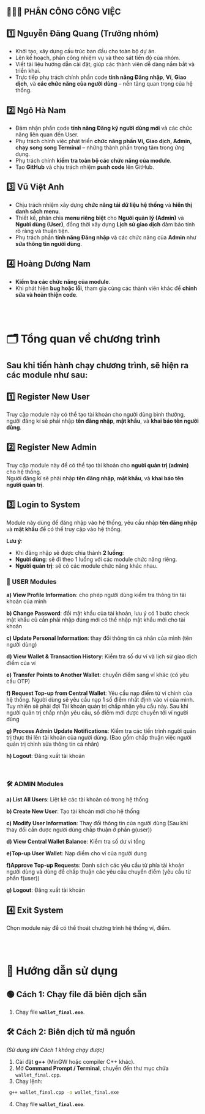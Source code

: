 ## 🧑‍🤝‍🧑 **PHÂN CÔNG CÔNG VIỆC**

## 1️⃣ Nguyễn Đăng Quang (Trưởng nhóm)
- Khởi tạo, xây dựng cấu trúc ban đầu cho toàn bộ dự án.  
- Lên kế hoạch, phân công nhiệm vụ và theo sát tiến độ của nhóm.  
- Viết tài liệu hướng dẫn cài đặt, giúp các thành viên dễ dàng nắm bắt và triển khai.  
- Trực tiếp phụ trách chính phần code **tính năng Đăng nhập**, **Ví**, **Giao dịch**, và **các chức năng của người dùng** – nền tảng quan trọng của hệ thống.  


## 2️⃣ Ngô Hà Nam
- Đảm nhận phần code **tính năng Đăng ký người dùng mới** và các chức năng liên quan đến User.  
- Phụ trách chính việc phát triển **chức năng phần Ví, Giao dịch, Admin, chạy song song Terminal** – những thành phần trọng tâm trong ứng dụng.  
- Phụ trách chính **kiểm tra toàn bộ các chức năng của module**.  
- Tạo **GitHub** và chịu trách nhiệm **push code** lên GitHub.  


## 3️⃣ Vũ Việt Anh
- Chịu trách nhiệm xây dựng **chức năng tải dữ liệu hệ thống** và **hiển thị danh sách menu**.  
- Thiết kế, phân chia **menu riêng biệt** cho **Người quản lý (Admin)** và **Người dùng (User)**, đồng thời xây dựng **Lịch sử giao dịch** đảm bảo tính rõ ràng và thuận tiện.  
- Phụ trách phần **tính năng Đăng nhập** và các chức năng của **Admin** như **sửa thông tin người dùng**.  


## 4️⃣ Hoàng Dương Nam
- **Kiểm tra các chức năng của module**.  
- Khi phát hiện **bug hoặc lỗi**, tham gia cùng các thành viên khác để **chỉnh sửa và hoàn thiện code**.  

<br><br>

# 🗂️ **Tổng quan về chương trình**

## Sau khi tiến hành chạy chương trình, sẽ hiện ra các module như sau:

## 1️⃣ Register New User
Truy cập module này có thể tạo tài khoản cho người dùng bình thường, người đăng kí sẽ phải nhập **tên đăng nhập**, **mật khẩu**, và **khai báo tên người dùng**.

## 2️⃣ Register New Admin
Truy cập module này để có thể tạo tài khoản cho **người quản trị (admin)** cho hệ thống.  
Người đăng kí sẽ phải nhập **tên đăng nhập**, **mật khẩu**, và **khai báo tên người quản trị**.

## 3️⃣ Login to System
Module này dùng để đăng nhập vào hệ thống, yêu cầu nhập **tên đăng nhập** và **mật khẩu** để có thể truy cập vào hệ thống.  

**Lưu ý**:  
- Khi đăng nhập sẽ được chia thành **2 luồng**:  
- **Người dùng**: sẽ đi theo 1 luồng với các module chức năng riêng.  
- **Người quản trị**: sẽ có các module chức năng khác nhau.

### 👤 USER Modules

**a) View Profile Information**: cho phép người dùng kiểm tra thông tin tài khoản của mình  

**b) Change Password**: đổi mật khẩu của tài khoản, lưu ý có 1 bước check mật khẩu cũ cần phải nhập đúng mới có thể nhập mật khẩu mới cho tài khoản  

**c) Update Personal Information**: thay đổi thông tin cá nhân của mình (tên người dùng)  

**d) View Wallet & Transaction History**: Kiểm tra số dư ví và lịch sử giao dịch điểm của ví  

**e) Transfer Points to Another Wallet**: chuyển điểm sang ví khác (có yêu cầu OTP)  

**f) Request Top-up from Central Wallet**: Yêu cầu nạp điểm từ ví chính của hệ thống. Người dùng sẽ yêu cầu nạp 1 số điểm nhất định vào ví của mình. Tuy nhiên sẽ phải đợi Tài khoản quản trị chấp nhận yêu cầu này. Sau khi người quản trị chấp nhận yêu cầu, số điểm mới được chuyển tới ví người dùng  

**g) Process Admin Update Notifications**: Kiểm tra các tiến trình người quản trị thực thi lên tài khoản của người dùng. (Bao gồm chấp thuận việc người quản trị chỉnh sửa thông tin cá nhân)  

**h) Logout**: Đăng xuất tài khoản  

<br>

### 🛠️ ADMIN Modules

**a) List All Users**: Liệt kê các tài khoản có trong hệ thống  

**b) Create New User**: Tạo tài khoản mới cho hệ thống  

**c) Modify User Information**: Thay đổi thông tin của người dùng (Sau khi thay đổi cần được người dùng chấp thuận ở phần g(user))  

**d) View Central Wallet Balance**: Kiểm tra số dư ví tổng  

**e)Top-up User Wallet**: Nạp điểm cho ví của người dung  

**f)Approve Top-up Requests**: Danh sách các yêu cầu từ phía tài khoản người dùng và dùng để chấp thuận các yêu cầu chuyển điểm (yêu cầu từ phần f(user))  

**g) Logout**: Đăng xuất tài khoản  

## 4️⃣ Exit System
Chọn module này để có thể thoát chương trình hệ thống ví, điểm.

<br><br>

# 📖 **Hướng dẫn sử dụng**

## 🟢 Cách 1: Chạy file đã biên dịch sẵn
1. Chạy file **`wallet_final.exe`**.

## 🛠️ Cách 2: Biên dịch từ mã nguồn
*(Sử dụng khi Cách 1 không chạy được)*
1. Cài đặt **g++** (MinGW hoặc compiler C++ khác).  
2. Mở **Command Prompt / Terminal**, chuyển đến thư mục chứa `wallet_final.cpp`.  
3. Chạy lệnh:
  ```bash
   g++ wallet_final.cpp -o wallet_final.exe
  ```
4. Chạy file **`wallet_final.exe`**.